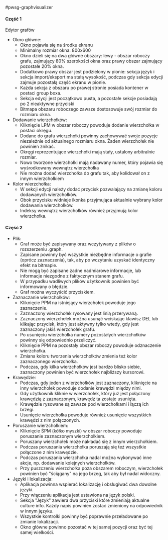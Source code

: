 #pwsg-graphvisualizer

#### Część 1

Edytor grafów

*   Okno główne:
    *   Okno pojawia się na środku ekranu
    *   Minimalny rozmiar okna: 800x600
    *   Okno dzieli się na dwa główne obszary: lewy - obszar roboczy grafu, zajmujący 80% szerokości okna oraz prawy obszar zajmujący pozostałe 20% okna.
    *   Dodatkowo prawy obszar jest podzielony w pionie: sekcja język i sekcja import/eksport ma stałą wysokość, podczas gdy sekcja edycji zajmuje pozostałą część ekranu w pionie.
    *   Każda sekcja z obszaru po prawej stronie posiada kontener w postaci group boxa.
    *   Sekcja edycji jest początkowo pusta, a pozostałe sekcje posiadają po 2 nieaktywne przyciski
    *   Bitmapa obszaru roboczego zawsze dostosowuje swój rozmiar do rozmiaru okna.
*   Dodawanie wierzchołków:
    *   Kliknięcie LPM w obszar roboczy powoduje dodanie wierzchołka w postaci okręgu.
    *   Dodane do grafu wierzchołki powinny zachowywać swoje pozycje niezależnie od aktualnego rozmiaru okna. Żaden wierzchołek nie powinien znikać.
    *   Okręgi reprezentujące wierzchołki mają stały, ustalony arbitralnie rozmiar.
    *   Nowo tworzone wierzchołki mają nadawany numer, który pojawia się wyśrodkowany wewnątrz wierzchołka
    *   Nie można dodać wierzchołka do grafu tak, aby kolidował on z innym wierzchołkiem
*   Kolor wierzchołka:
    *   W sekcji edycji należy dodać przycisk pozwalający na zmianę koloru dodawanych wierzchołków.
    *   Obok przycisku widnieje ikonka przyjmująca aktualnie wybrany kolor dodawania wierzchołków.
    *   Indeksy wewnątrz wierzchołków również przyjmują kolor wierzchołka.

#### Część 2

*   Plik:
    *   Graf może być zapisywany oraz wczytywany z plików o rozszerzeniu .graph.
    *   Zapisane powinny być wszystkie niezbędne informacje o grafie (oprócz zaznaczenia), tak, aby po wczytaniu uzyskać identyczny efekt na bitmapie.
    *   Nie mogą być zapisane żadne nadmiarowe informacje, lub informacje niezgodne z faktycznym stanem grafu.
    *   W przypadku wadliwych plików użytkownik powinien być informowany o błędzie.
    *   Graf można wyczyścić przyciskiem.
*   Zaznaczanie wierzchołków:
    *   Kliknięcie PPM na istniejący wierzchołek powoduje jego zaznaczenie.
    *   Zaznaczony wierzchołek rysowany jest linią przerywaną.
    *   Zaznaczony wierzchołek można usunąć wciskając klawisz DEL lub klikając przycisk, który jest aktywny tylko wtedy, gdy jest zaznaczony jakiś wierzchołek grafu.
    *   Po usunięciu wierzchołka numery pozostałych wierzchołków powinny się odpowiednio przeliczyć.
    *   Kliknięcie PPM na pozostały obszar roboczy powoduje odznaczenie wierzchołka.
    *   Zmiana koloru tworzenia wierzchołków zmienia też kolor zaznaczonego wierzchołka.
    *   Podczas, gdy kilka wierzchołków jest bardzo blisko siebie, zaznaczony powinien być wierzchołek najbliższy kursorowi.
*   Krawędzie:
    *   Podczas, gdy jeden z wierzchołków jest zaznaczony, kliknięcie na inny wierzchołek powoduje dodanie krawędzi między nimi.
    *   Gdy użytkownik kliknie w wierzchołek, który już jest połączony krawędzią z zaznaczonym, krawędź ta zostaje usunięta.
    *   Krawędzie rysowane są zawsze pod wierzchołkami i łączą ich brzegi.
    *   Usunięcie wierzchołka powoduje również usunięcie wszystkich krawędzi z nim połączonych.
*   Poruszanie wierzchołkiem:
    *   Kliknięcie ŚPM (kółko myszki) w obszar roboczy powoduje poruszanie zaznaczonym wierzchołkiem.
    *   Poruszany wierzchołek może nakładać się z innym wierzchołkiem.
    *   Podczas poruszania wierzchołka poruszają się też wszystkie połączone z nim krawędzie.
    *   Podczas poruszania wierzchołka nadal można wykonywać inne akcje, np. dodawanie kolejnych wierzchołków.
    *   Przy puszczeniu wierzchołka poza obszarem roboczym, wierzchołek powinien być "ściągany" na jego brzeg, tak aby był nadal widoczny.
*   Języki i lokalizacja:
    *   Aplikacja powinna wspierać lokalizację i obsługiwać dwa dowolne języki.
    *   Przy włączeniu aplikacja jest ustawiona na język polski.
    *   Sekcja "Język" zawiera dwa przyciski które zmieniają aktualne culture info. Każdy napis powinien zostać zmieniony na odpowiednik w innym języku.
    *   Wszystkie kontrolki powinny być poprawnie przeładowane po zmianie lokalizacji.
    *   Okno główne powinno pozostać w tej samej pozycji oraz być tej samej wielkości.